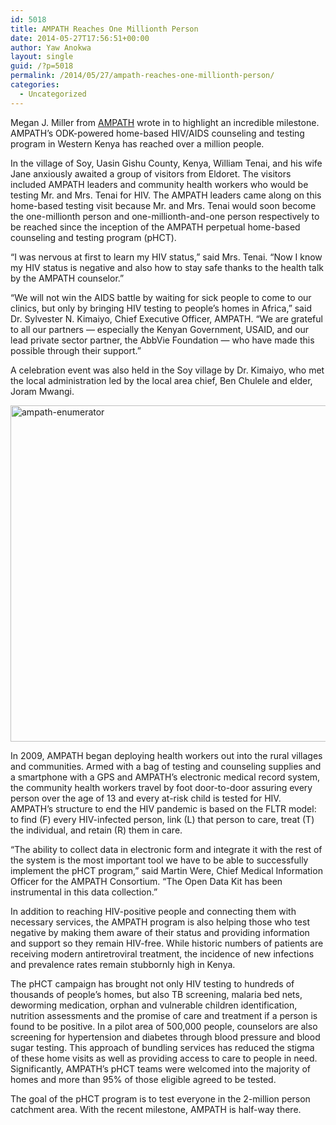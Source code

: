 ```yaml
---
id: 5018
title: AMPATH Reaches One Millionth Person
date: 2014-05-27T17:56:51+00:00
author: Yaw Anokwa
layout: single
guid: /?p=5018
permalink: /2014/05/27/ampath-reaches-one-millionth-person/
categories:
  - Uncategorized
---
```

Megan J. Miller from [AMPATH](http://www.ampathkenya.org) wrote in to highlight an incredible milestone. AMPATH&#8217;s ODK-powered home-based HIV/AIDS counseling and testing program in Western Kenya has reached over a million people.

In the village of Soy, Uasin Gishu County, Kenya, William Tenai, and his wife Jane anxiously awaited a group of visitors from Eldoret. The visitors included AMPATH leaders and community health workers who would be testing Mr. and Mrs. Tenai for HIV. The AMPATH leaders came along on this home-based testing visit because Mr. and Mrs. Tenai would soon become the one-millionth person and one-millionth-and-one person respectively to be reached since the inception of the AMPATH perpetual home-based counseling and testing program (pHCT).

“I was nervous at first to learn my HIV status,” said Mrs. Tenai. “Now I know my HIV status is negative and also how to stay safe thanks to the health talk by the AMPATH counselor.”

“We will not win the AIDS battle by waiting for sick people to come to our clinics, but only by bringing HIV testing to people’s homes in Africa,” said Dr. Sylvester N. Kimaiyo, Chief Executive Officer, AMPATH. “We are grateful to all our partners — especially the Kenyan Government, USAID, and our lead private sector partner, the AbbVie Foundation — who have made this possible through their support.”

A celebration event was also held in the Soy village by Dr. Kimaiyo, who met the local administration led by the local area chief, Ben Chulele and elder, Joram Mwangi.

[<img src="/assets/wp-content/uploads/2014/05/ampath-enumerator.jpg" alt="ampath-enumerator" width="538" class="alignright size-full wp-image-5023" srcset="/assets/wp-content/uploads/2014/05/ampath-enumerator.jpg 1000w, /assets/wp-content/uploads/2014/05/ampath-enumerator-300x225.jpg 300w, /assets/wp-content/uploads/2014/05/ampath-enumerator-768x576.jpg 768w" sizes="(max-width: 767px) 89vw, (max-width: 1000px) 54vw, (max-width: 1071px) 543px, 580px" />](/assets/wp-content/uploads/2014/05/ampath-enumerator.jpg)

In 2009, AMPATH began deploying health workers out into the rural villages and communities. Armed with a bag of testing and counseling supplies and a smartphone with a GPS and AMPATH’s electronic medical record system, the community health workers travel by foot door-to-door assuring every person over the age of 13 and every at-risk child is tested for HIV. AMPATH’s structure to end the HIV pandemic is based on the FLTR model: to find (F) every HIV-infected person, link (L) that person to care, treat (T) the individual, and retain (R) them in care.

&#8220;The ability to collect data in electronic form and integrate it with the rest of the system is the most important tool we have to be able to successfully implement the pHCT program,&#8221; said Martin Were, Chief Medical Information Officer for the AMPATH Consortium. &#8220;The Open Data Kit has been instrumental in this data collection.&#8221;

In addition to reaching HIV-positive people and connecting them with necessary services, the AMPATH program is also helping those who test negative by making them aware of their status and providing information and support so they remain HIV-free. While historic numbers of patients are receiving modern antiretroviral treatment, the incidence of new infections and prevalence rates remain stubbornly high in Kenya. 

The pHCT campaign has brought not only HIV testing to hundreds of thousands of people’s homes, but also TB screening, malaria bed nets, deworming medication, orphan and vulnerable children identification, nutrition assessments and the promise of care and treatment if a person is found to be positive. In a pilot area of 500,000 people, counselors are also screening for hypertension and diabetes through blood pressure and blood sugar testing. This approach of bundling services has reduced the stigma of these home visits as well as providing access to care to people in need. Significantly, AMPATH’s pHCT teams were welcomed into the majority of homes and more than 95% of those eligible agreed to be tested.

The goal of the pHCT program is to test everyone in the 2-million person catchment area. With the recent milestone, AMPATH is half-way there.